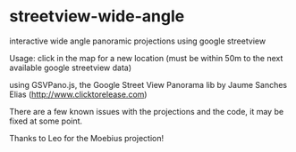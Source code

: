 streetview-wide-angle
=====================

interactive wide angle panoramic projections using google streetview

Usage: click in the map for a new location (must be within 50m to the next available google streetview data)

using GSVPano.js, the Google Street View Panorama lib by Jaume Sanches Elias (http://www.clicktorelease.com)

There are a few known issues with the projections and the code, it may be fixed at some point.

Thanks to Leo for the Moebius projection!
